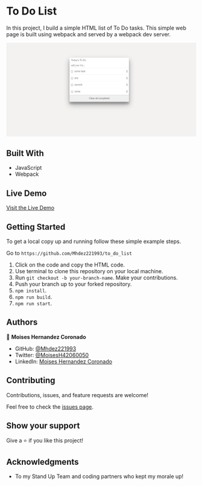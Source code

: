 # To Do List
In this project, I build a simple HTML list of To Do tasks. This simple web page is built using webpack and served by a webpack dev server.


![screenshot](./to_do_list.png)

## Built With

- JavaScript
- Webpack


 ## Live Demo

[Visit the Live Demo](https://mhdez221993.github.io/to_do_list/)
## Getting Started

To get a local copy up and running follow these simple example steps.

Go to `https://github.com/Mhdez221993/to_do_list`

1. Click on the code and copy the HTML code.
2. Use terminal to clone this repository on your local machine.
3. Run <code>git checkout -b your-branch-name</code>. Make your contributions.
4. Push your branch up to your forked repository.
5. `npm install`.
5. `npm run build`.
5. `npm run start`.



## Authors


👤 **Moises Hernandez Coronado**

- GitHub: [@Mhdez221993](https://github.com/Mhdez221993)
- Twitter: [@MoisesH42060050](https://twitter.com/MoisesH42060050)
- LinkedIn: [Moises Hernandez Coronado](https://www.linkedin.com/in/moises-hernandez-9bbb17145/)


## Contributing

Contributions, issues, and feature requests are welcome!

Feel free to check the [issues page](https://github.com/Mhdez221993/to_do_list/issues).

## Show your support

Give a ⭐️ if you like this project!

## Acknowledgments

- To my Stand Up Team and coding partners who kept my morale up!
